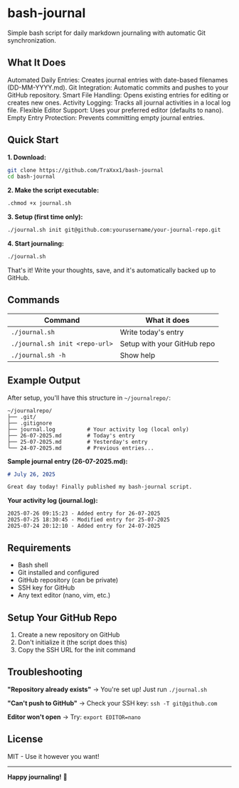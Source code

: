 # bash-journal

Simple bash script for daily markdown journaling with automatic Git synchronization.

## What It Does

Automated Daily Entries: Creates journal entries with date-based filenames (DD-MM-YYYY.md).
Git Integration: Automatic commits and pushes to your GitHub repository.
Smart File Handling: Opens existing entries for editing or creates new ones.
Activity Logging: Tracks all journal activities in a local log file.
Flexible Editor Support: Uses your preferred editor (defaults to nano).
Empty Entry Protection: Prevents committing empty journal entries.

## Quick Start

**1. Download:**
```bash
git clone https://github.com/TraXxx1/bash-journal
cd bash-journal
```

**2. Make the script executable:**
```bash
.chmod +x journal.sh
```

**3. Setup (first time only):**
```bash
./journal.sh init git@github.com:yourusername/your-journal-repo.git
```

**4. Start journaling:**
```bash
./journal.sh
```

That's it! Write your thoughts, save, and it's automatically backed up to GitHub.

## Commands

| Command | What it does |
|---------|-------------|
| `./journal.sh` | Write today's entry |
| `./journal.sh init <repo-url>` | Setup with your GitHub repo |
| `./journal.sh -h` | Show help |

## Example Output

After setup, you'll have this structure in `~/journalrepo/`:

```
~/journalrepo/
├── .git/
├── .gitignore
├── journal.log          # Your activity log (local only)
├── 26-07-2025.md        # Today's entry
├── 25-07-2025.md        # Yesterday's entry
└── 24-07-2025.md        # Previous entries...
```

**Sample journal entry (26-07-2025.md):**
```markdown
# July 26, 2025

Great day today! Finally published my bash-journal script.

```

**Your activity log (journal.log):**
```
2025-07-26 09:15:23 - Added entry for 26-07-2025
2025-07-25 18:30:45 - Modified entry for 25-07-2025
2025-07-24 20:12:10 - Added entry for 24-07-2025
```

## Requirements

- Bash shell
- Git installed and configured
- GitHub repository (can be private)
- SSH key for GitHub
- Any text editor (nano, vim, etc.)

## Setup Your GitHub Repo

1. Create a new repository on GitHub
2. Don't initialize it (the script does this)
3. Copy the SSH URL for the init command


## Troubleshooting

**"Repository already exists"** → You're set up! Just run `./journal.sh`

**"Can't push to GitHub"** → Check your SSH key: `ssh -T git@github.com`

**Editor won't open** → Try: `export EDITOR=nano`

## License

MIT - Use it however you want!

---

**Happy journaling!** 📝
